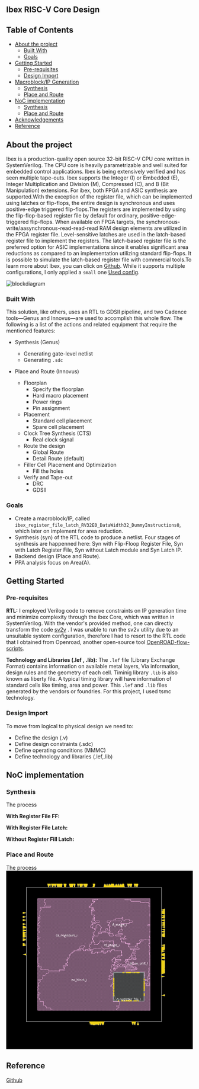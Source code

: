 ## Ibex RISC-V Core Design

## Table of Contents

- [About the project](#about_the_project)
  - [Built With](#built_with)
  - [Goals](#goals)
- [Getting Started](#getting_started)
  - [Pre-requisites](#pre-requisites)
  - [Design Import](#design_import)
- [Macroblock/IP Generation](#macroblock/ip_generation)
  - [Synthesis](#synthesis)
  - [Place and Route](#place_and_route)
- [NoC implementation](#noc_implementation)
  - [Synthesis](#synthesis)
  - [Place and Route](#place_and_route)
- [Acknowledgements](#acknowledgements)
- [Reference](#referenc)



## About the project  
Ibex is a production-quality open source 32-bit RISC-V CPU core written in SystemVerilog. The CPU core is heavily parametrizable and well suited for embedded control applications. Ibex is being extensively verified and has seen multiple tape-outs. Ibex supports the Integer (I) or Embedded (E), Integer Multiplication and Division (M), Compressed (C), and B (Bit Manipulation) extensions. For ibex, both FPGA and ASIC synthesis are supported.With the exception of the register file, which can be implemented using latches or flip-flops, the entire design is synchronous and uses positive-edge triggered flip-flops.The registers are implemented by using the flip-flop-based register file by default for ordinary, positive-edge-triggered flip-flops. When available on FPGA targets, the synchronous-write/aasynchronous-read-read-read RAM design elements are utilized in the FPGA register file. Level-sensitive latches are used in the latch-based register file to implement the registers. The latch-based register file is the preferred option for ASIC implementations since it enables significant area reductions as compared to an implementation utilizing standard flip-flops. It is possible to simulate the latch-based register file with commercial tools.To learn more about Ibex, you can click on [Github](https://github.com/lowRISC/ibex). While it supports multiple configurations, I only applied a ```small``` one [Used config](https://github.com/Dipon-Ctg/Ibex-RISC-V-Core/blob/main/Ref/ibex_configs.yaml).


![blockdiagram](https://github.com/user-attachments/assets/b4fc6578-598d-49fb-8277-c1fca3d2ca14)

### Built With
This solution, like others, uses an RTL to GDSII pipeline, and two Cadence tools—Genus and Innovus—are used to accomplish this whole flow. The following is a list of the actions and related equipment that require the mentioned features:
- Synthesis (Genus)
  - Generating gate-level netlist
  - Generating ```.sdc```

- Place and Route (Innovus)
  - Floorplan
    - Specify the floorplan
    - Hard macro placement
    - Power rings
    - Pin assignment
  - Placement
    - Standard cell placement
    - Spare cell placement
  - Clock Tree Synthesis (CTS)
    - Real clock signal
  - Route the design
    - Global Route
    - Detail Route (default)
  - Filler Cell Placement and Optimization
    - Fill the holes
  - Verify and Tape-out
    - DRC
    - GDSII

### Goals
 - Create a macroblock/IP, called ```ibex_register_file_latch_RV32E0_DataWidth32_DummyInstructions0```, which later on implement for area reduction.
 - Synthesis (syn) of the RTL code to produce a netlist. Four stages of synthesis are happenned here: Syn with Flip-Floop Register File, Syn with Latch Register File, Syn without Latch module and Syn Latch IP.
 - Backend design (Place and Route).
 - PPA analysis focus on Area(A).

## Getting Started

### Pre-requisites

**RTL:** I employed Verilog code to remove constraints on IP generation time and minimize complexity through the ibex Core, which was written in SystemVerilog. With the vendor's provided method, one can directly transform the code [sv2v](https://github.com/zachjs/sv2v) . I was unable to run the sv2v utility due to an unsuitable system configuration, therefore I had to resort to the RTL code that I obtained from Openroad, another open-source tool [OpenROAD-flow-scripts](https://github.com/The-OpenROAD-Project/OpenROAD-flow-scripts/tree/master/flow/designs/src/ibex).

**Technology and Libraries (.lef , .lib):** The ```.lef``` file (Library Exchange Format) contains information on available metal layers, Via information, design rules and the geometry of each cell. Timinig library ```.lib``` is also known as liberty file. A typical timing library will have information of standard cells like timing, area and power. This ```.lef``` and ```.lib``` files generated by the vendors or foundries. For this project, I used tsmc technology. 

### Design Import
To move from logical to physical design we need to:
 - Define the design (.v)
 - Define design constraints (.sdc)
 - Define operating conditions (MMMC)
 - Define technology and libraries (.lef,.lib)

## NoC implementation

### Synthesis
The process

**With Register File FF:**

**With Register File Latch:**

**Without Register Fill Latch:**




### Place and Route
The process
 ![ibex_core](https://github.com/Dipon-Ctg/Ibex-RISC-V-Core/blob/main/Ref/ibex_core)
  
## Reference
[Github](https://github.com/lowRISC/ibex?tab=readme-ov-file)
